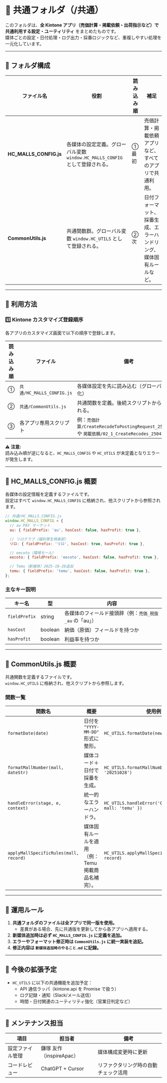 # 🧩 共通フォルダ（/共通）

このフォルダは、**全 Kintone アプリ（売価計算・掲載依頼・出荷指示など）で共通利用する設定・ユーティリティ** をまとめたものです。  
媒体ごとの設定・日付処理・ログ出力・採番ロジックなど、重複しやすい処理を一元化しています。

---

## 📁 フォルダ構成

| ファイル名             | 役割                                                                         | 読み込み順 | 補足                                                                 |
| ---------------------- | ---------------------------------------------------------------------------- | ---------- | -------------------------------------------------------------------- |
| **HC_MALLS_CONFIG.js** | 各媒体の設定定義。グローバル変数 `window.HC_MALLS_CONFIG` として登録される。 | ① 最初     | 売価計算・掲載依頼アプリなど、すべてのアプリで共通利用。             |
| **CommonUtils.js**     | 共通関数群。グローバル変数 `window.HC_UTILS` として登録される。              | ② 次       | 日付フォーマット、採番生成、エラーハンドリング、媒体固有ルールなど。 |

---

## 🧭 利用方法

### 1️⃣ Kintone カスタマイズ登録順序

各アプリのカスタマイズ画面で以下の順序で登録します。

| 読み込み順 | ファイル                  | 備考                                                                                             |
| ---------- | ------------------------- | ------------------------------------------------------------------------------------------------ |
| ①          | `共通/HC_MALLS_CONFIG.js` | 各媒体設定を先に読み込む（グローバル変数化）                                                     |
| ②          | `共通/CommonUtils.js`     | 共通関数を定義。後続スクリプトから参照される。                                                   |
| ③          | 各アプリ専用スクリプト    | 例：`売価計算/CreateRecodeToPostingRequest_250703.js` や `掲載依頼/02_1_CreateRecodes_250423.js` |

⚠️ **注意:**  
読み込み順が逆になると、`HC_MALLS_CONFIG` や `HC_UTILS` が未定義となりエラーが発生します。

---

## 🧩 HC_MALLS_CONFIG.js 概要

各媒体の設定情報を定義するファイルです。  
設定はすべて `window.HC_MALLS_CONFIG` に格納され、他スクリプトから参照されます。

```js
// 共通/HC_MALLS_CONFIG.js
window.HC_MALLS_CONFIG = {
  // au PAY マーケット
  au: { fieldPrefix: 'au', hasCost: false, hasProfit: true },

  // リロクラブ（福利厚生倶楽部）
  リロ: { fieldPrefix: 'リロ', hasCost: true, hasProfit: true },

  // eecoto（環境モール）
  eecoto: { fieldPrefix: 'eecoto', hasCost: false, hasProfit: true },

  // Temu（新媒体）2025-10-28追加
  temu: { fieldPrefix: 'temu', hasCost: false, hasProfit: true },
};
```

### 主なキー説明

| キー名        | 型      | 内容                                                    |
| ------------- | ------- | ------------------------------------------------------- |
| `fieldPrefix` | string  | 各媒体のフィールド接頭辞（例：`売価_税抜_au` の「au」） |
| `hasCost`     | boolean | 納価（原価）フィールドを持つか                          |
| `hasProfit`   | boolean | 利益率を持つか                                          |

---

## 🧰 CommonUtils.js 概要

共通関数を定義するファイルです。  
`window.HC_UTILS` に格納され、他スクリプトから参照します。

### 関数一覧

| 関数名                                 | 概要                                              | 使用例                                                |
| -------------------------------------- | ------------------------------------------------- | ----------------------------------------------------- |
| `formatDate(date)`                     | 日付を `"YYYY-MM-DD"` 形式に整形。                | `HC_UTILS.formatDate(new Date())`                     |
| `formatMallNumber(mall, dateStr)`      | 媒体コード＋日付で採番を生成。                    | `HC_UTILS.formatMallNumber('TEMU', '20251028')`       |
| `handleError(stage, e, context)`       | 統一的なエラーハンドラ。                          | `HC_UTILS.handleError('Create', e, { mall: 'temu' })` |
| `applyMallSpecificRules(mall, record)` | 媒体固有ルールを適用（例：Temu 掲載商品名補完）。 | `HC_UTILS.applyMallSpecificRules('temu', record)`     |

---

## 🧩 運用ルール

1. **共通フォルダのファイルは全アプリで同一版を使用。**
   - 差異がある場合、先に共通版を更新してから各アプリへ適用する。
2. **新媒体追加時は必ず `HC_MALLS_CONFIG.js` に定義を追加。**
3. **エラーやフォーマット修正時は `CommonUtils.js` に統一実装を追記。**
4. **修正内容は `新媒体追加時のやること.md` に記録。**

---

## 🧱 今後の拡張予定

- `HC_UTILS` に以下の共通機能を追加予定：
  - API 通信ラッパ（kintone.api を Promise で扱う）
  - ログ記録・通知（Slack/メール送信）
  - 時間・日付関連のユーティリティ強化（営業日判定など）

---

## 📌 メンテナンス担当

| 項目             | 担当者                   | 備考                                 |
| ---------------- | ------------------------ | ------------------------------------ |
| 設定ファイル管理 | 鎌塚 友作（inspireApac） | 媒体構成変更時に更新                 |
| コードレビュー   | ChatGPT + Cursor         | リファクタリング時の自動チェック活用 |
